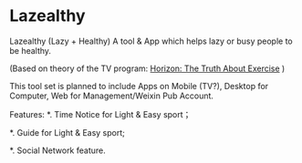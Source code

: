# Lazealthy
Lazealthy (Lazy + Healthy) A tool &amp; App which helps lazy or busy people to be healthy.

(Based on theory of the TV program: [Horizon: The Truth About Exercise](https://movie.douban.com/subject/24844982/)  )

This tool set is planned to include Apps on Mobile (TV?), Desktop for Computer, Web for Management/Weixin Pub Account.

Features:
*. Time Notice for Light & Easy sport；

*. Guide for Light & Easy sport;

*. Social Network feature.
